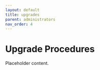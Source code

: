```yaml
---
layout: default
title: upgrades
parent: administrators
nav_order: 4
---
```


# Upgrade Procedures

Placeholder content.